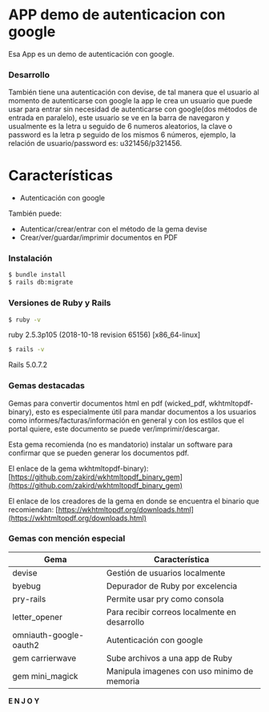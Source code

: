 # APP demo de autenticacion con google

Esa App es un demo de autenticación con google.

### Desarrollo

También tiene una autenticación con devise, de tal manera que el usuario al momento de autenticarse con google la app le crea un usuario que puede usar para entrar sin necesidad de autenticarse con google(dos métodos de entrada en paralelo), este usuario se ve en la barra de navegaron y usualmente es la letra u seguido de 6 numeros aleatorios, la clave o password es la letra p seguido de los mismos 6 números, ejemplo, la relación de usuario/password es: u321456/p321456.

# Características

  - Autenticación con google 

También puede:
  - Autenticar/crear/entrar con el método de la gema devise
  - Crear/ver/guardar/imprimir documentos en PDF

### Instalación

```sh
$ bundle install
$ rails db:migrate
```

### Versiones de Ruby y Rails

```sh
$ ruby -v
```
ruby 2.5.3p105 (2018-10-18 revision 65156) [x86_64-linux]
```sh
$ rails -v
```
Rails 5.0.7.2

### Gemas destacadas

Gemas para convertir documentos html en pdf (wicked_pdf, wkhtmltopdf-binary), esto es especialmente útil para mandar documentos a los usuarios como informes/facturas/información en general y con los estilos que el portal quiere, este documento se puede ver/imprimir/descargar.

Esta gema recomienda (no es mandatorio) instalar un software para confirmar que se pueden generar los documentos pdf.

El enlace de la gema wkhtmltopdf-binary):
[https://github.com/zakird/wkhtmltopdf_binary_gem](https://github.com/zakird/wkhtmltopdf_binary_gem)

El enlace de los creadores de la gema en donde se encuentra el binario que recomiendan:
[https://wkhtmltopdf.org/downloads.html](https://wkhtmltopdf.org/downloads.html)


### Gemas con mención especial

| Gema | Característica |
| ------ | ------ |
| devise | Gestión de usuarios localmente |
| byebug | Depurador de Ruby por excelencia |
| pry-rails | Permite usar pry como consola |
| letter_opener | Para recibir correos localmente en desarrollo |
| omniauth-google-oauth2 | Autenticación con google |
| gem carrierwave | Sube archivos a una app de Ruby |
| gem mini_magick | Manipula imagenes con uso minimo de memoria |


**E N J O Y**
